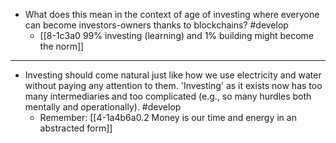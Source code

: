 - What does this mean in the context of age of investing where everyone can become investors-owners thanks to blockchains? #develop
  - [[8-1c3a0 99% investing (learning) and 1% building might become the norm]]
---
- Investing should come natural just like how we use electricity and water without paying any attention to them. 'Investing' as it exists now has too many intermediaries and too complicated (e.g., so many hurdles both mentally and operationally). #develop
  - Remember: [[4-1a4b6a0.2 Money is our time and energy in an abstracted form]]
